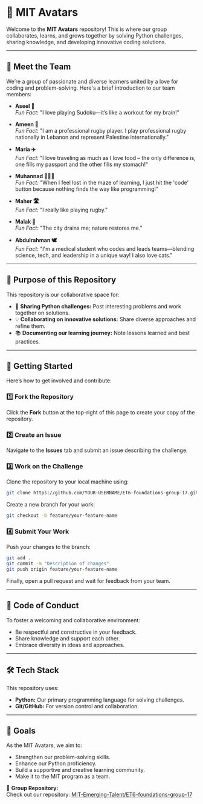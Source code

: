 # 🐍 MIT Avatars

Welcome to the **MIT Avatars** repository! This is where our group collaborates, learns, and grows together by solving Python challenges, sharing knowledge, and developing innovative coding solutions.

---

## 👥 Meet the Team

We’re a group of passionate and diverse learners united by a love for coding and problem-solving. Here's a brief introduction to our team members:

- **Aseel 🎯**  
  *Fun Fact:* "I love playing Sudoku—it’s like a workout for my brain!"

- **Ameen 🏉**  
  *Fun Fact:* "I am a professional rugby player. I play professional rugby nationally in Lebanon and represent Palestine internationally."

- **Maria ✈️**  
  *Fun Fact:* "I love traveling as much as I love food – the only difference is, one fills my passport and the other fills my stomach!"

- **Muhannad 🧑🏻‍💻**  
  *Fun Fact:* "When I feel lost in the maze of learning, I just hit the 'code' button because nothing finds the way like programming!"

- **Maher 🛣️**  
  *Fun Fact:* "I really like playing rugby."

- **Malak 🌳**  
  *Fun Fact:* "The city drains me; nature restores me."

- **Abdulrahman 🕊**  
  *Fun Fact:* "I'm a medical student who codes and leads teams—blending science, tech, and leadership in a unique way! I also love cats."

---

## 📌 Purpose of this Repository

This repository is our collaborative space for:

- 📝 **Sharing Python challenges:** Post interesting problems and work together on solutions.
- 💡 **Collaborating on innovative solutions:** Share diverse approaches and refine them.
- 📚 **Documenting our learning journey:** Note lessons learned and best practices.

---

## 🚀 Getting Started

Here’s how to get involved and contribute:

### 1️⃣ Fork the Repository

Click the **Fork** button at the top-right of this page to create your copy of the repository.

### 2️⃣ Create an Issue

Navigate to the **Issues** tab and submit an issue describing the challenge.

### 3️⃣ Work on the Challenge

Clone the repository to your local machine using:

```bash
git clone https://github.com/YOUR-USERNAME/ET6-foundations-group-17.git
```

Create a new branch for your work:

```bash
git checkout -b feature/your-feature-name
```

### 4️⃣ Submit Your Work

Push your changes to the branch:

```bash
git add .
git commit -m "Description of changes"
git push origin feature/your-feature-name
```

Finally, open a pull request and wait for feedback from your team.

---

## 🌟 Code of Conduct

To foster a welcoming and collaborative environment:

- Be respectful and constructive in your feedback.
- Share knowledge and support each other.
- Embrace diversity in ideas and approaches.

---

## 🛠️ Tech Stack

This repository uses:

- **Python:** Our primary programming language for solving challenges.
- **Git/GitHub:** For version control and collaboration.

---

## 🎯 Goals

As the MIT Avatars, we aim to:

- Strengthen our problem-solving skills.
- Enhance our Python proficiency.
- Build a supportive and creative learning community.
- Make it to the MIT program as a team.

🔗 **Group Repository:**  
Check out our repository: [MIT-Emerging-Talent/ET6-foundations-group-17](https://github.com/MIT-Emerging-Talent/ET6-foundations-group-17)
